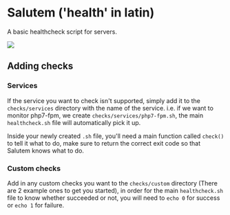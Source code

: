 # Salutem ('health' in latin)

A basic healthcheck script for servers.

![](https://i.imgur.com/wNUgVlO.gif)


## Adding checks

### Services

If the service you want to check isn't supported, simply add it to the `checks/services` directory with the name of the service.
i.e. if we want to monitor php7-fpm, we create `checks/services/php7-fpm.sh`, the main `healthcheck.sh` file will automatically pick it up.

Inside your newly created `.sh` file, you'll need a main function called `check()` to tell it what to do, make sure
to return the correct exit code so that Salutem knows what to do.

### Custom checks

Add in any custom checks you want to the `checks/custom` directory (There are 2 example ones to get you started), in order for the main `healthcheck.sh` file to know whether succeeded or not, you will need to `echo 0` for success or `echo 1` for failure.
